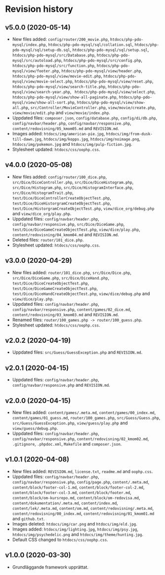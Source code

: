 Revision history
======================

v5.0.0 (2020-05-14)
-------------------
* New files added: `config/router/200_movie.php`, `htdocs/php-pdo-mysql/index.php`, `htdocs/php-pdo-mysql/sql/collation.sql`, `htdocs/php-pdo-mysql/sql/setup-db.sql`, `htdocs/php-pdo-mysql/sql/setup.sql`, `htdocs/php-pdo-mysql/src/Database.php`, `htdocs/php-pdo-mysql/src/autoload.php`, `htdocs/php-pdo-mysql/src/config.php`, `htdocs/php-pdo-mysql/src/function.php`, `htdocs/php-pdo-mysql/view/footer.php`, `htdocs/php-pdo-mysql/view/header.php`, `htdocs/php-pdo-mysql/view/movie-edit.php`, `htdocs/php-pdo-mysql/view/movie-select.php`, `htdocs/php-pdo-mysql/view/reset.php`, `htdocs/php-pdo-mysql/view/search-title.php`, `htdocs/php-pdo-mysql/view/search-year.php`, ` htdocs/php-pdo-mysql/view/select.php`, `htdocs/php-pdo-mysql/view/show-all-paginate.php`, `htdocs/php-pdo-mysql/view/show-all-sort.php`, `htdocs/php-pdo-mysql/view/show-all.php`, `src/Controller/MovieController.php`, `view/movie/create.php`, `view/movie/edit.php` and `view/movie/index.php`.
* Uppdated files: `composer.json`, `config/database.php`, `config/di/db.php`, `config/navbar/header.php`, `config/navbar/responsive.php`, `content/redovisning/05_kmom05.md` and `REVISION.md`.
* Images added: `htdocs/img/american-pie.jpg`, `htdocs/img/from-dusk-till-dawn.jpg`, `htdocs/img/kopps.jpg`, `htdocs/img/noimage.png`, `htdocs/img/pokemon.jpg` and `htdocs/img/pulp-fiction.jpg`.
* Stylesheet updated: `htdocs/css/oophp.css`.

v4.0.0 (2020-05-08)
-------------------
* New files added: `config/router/100_dice.php`, `src/Dice/DiceController.php`, `src/Dice/DiceHistogram.php`, `src/Dice/Histogram.php`, `src/Dice/HistogramInterface.php`, `src/Dice/HistogramTrait.php`, `test/Dice/DiceControllerCreateObjectTest.php`, `test/Dice/DiceHistorgramCreateObjectTest.php`, `test/Dice/HistorgramCreateObjectTest.php`, `view/dice_org/debug.php` and `view/dice_org/play.php`.
* Uppdated files: `config/navbar/header.php`, `config/navbar/responsive.php`, `src/Dice/DiceGame.php`, `test/Dice/DiceGameCreateObjectTest.php`, `view/dice/play.php`, `content/redovisning/04_kmom04.md` and `REVISION.md`.
* Deleted files: `router/101_dice.php`.
* Stylesheet updated: `htdocs/css/oophp.css`.

v3.0.0 (2020-04-29)
-------------------
* New files added: `router/101_dice.php`, `src/Dice/Dice.php`, `src/Dice/DiceGame.php`, `src/Dice/DiceHand.php`, `test/Dice/DiceCreateObjectTest.php`, `test/Dice/DiceGameCreateObjectTest.php`, `test/Dice/DiceHandCreateObjectTest.php`, `view/dice/debug.php` and `view/dice/play.php`.
* Uppdated files: `config/navbar/header.php`, `config/navbar/responsive.php`, `content/games/02_dice.md`, `content/redovisning/03_kmom03.md` and `REVISION.md`.
* Renamed files: `router/100_games.php -> router/100_guess.php`.
* Stylesheet updated: `htdocs/css/oophp.css`.

v2.0.2 (2020-04-19)
-------------------
* Uppdated files: `src/Guess/GuessException.php` and `REVISION.md`.

v2.0.1 (2020-04-15)
-------------------
* Uppdated files: `config/navbar/header.php`, `config/navbar/responsive.php` and `REVISION.md`.


v2.0.0 (2020-04-15)
-------------------

* New files added: `content/games/.meta.md`, `content/games/00_index.md`, `content/games/01_guess.md`, `router/100_games.php`, `src/Guess/Guess.php`, `src/Guess/GuessException.php`, `view/guess/play.php` and `view/guess/debug.php`.
* Uppdated files: `config/navbar/header.php`, `config/navbar/responsive.php`, `content/redovisning/02_kmom02.md`, `.gitignore`, `.phpdoc.xml`, `Makefile` and `composer.json`.

v1.0.1 (2020-04-08)
-------------------

* New files added: `REVISION.md`, `license.txt`, `readme.md` and `oophp.css`.
* Uppdated files: `config/navbar/header.php`, `config/navbar/responsive.php`, `config/page.php`, `content/.meta.md`, `content/block/footer-col-1.md`, `content/block/footer-col-2.md`, `content/block/footer-col-3.md`, `content/block/footer.md`, `content/block/om-kursrepo.md`, `content/block/om-redovisa.md`, `content/dokumentation/.meta.md`, `content/index.md`, `content/lek/.meta.md`, `content/om.md`, `content/redovisning/.meta.md`, `content/redovisning/00_index.md`, `content/redovisning/01_kmom01.md` and `github.txt`.
* Images deleted: `htdocs/img/car.png` and `htdocs/img/eld.jpg`.
* Images added: `htdocs/img/lighting.jpg`, `htdocs/img/psy.jpg`, `htdocs/img/psychedelic.png` and `htdocs/img/theme/hunting.jpg`.
* Default CSS changed to `htdocs/css/oophp.css`.

v1.0.0 (2020-03-30)
----------------------

* Grundläggande framework upprättat.
